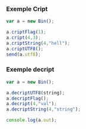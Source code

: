 ### Exemple Cript

````js
var a = new Bin();

a.criptFlag(1);
a.cript(4,3);
a.criptString(4,"hell");
a.criptUTF8();
send(a.utf8);
````

### Exemple decript

````js
var a = new Bin();

a.decriptUTF8(string);
a.decriptFlag();
a.decript(4,"val");
a.decriptString(4,"string");

console.log(a.out);
````